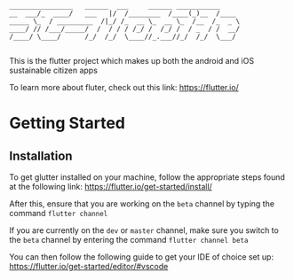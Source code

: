 ```
________________   ______  ___     ______ ___________     
__  ___/_  ____/   ___   |/  /________  /____(_)__  /____ 
_____ \_  / _________  /|_/ /_  __ \_  __ \_  /__  /_  _ \
____/ // /___/_____/  /  / / / /_/ /  /_/ /  / _  / /  __/
/____/ \____/      /_/  /_/  \____//_.___//_/  /_/  \___/ 
                                                          
```

This is the flutter project which makes up both the android and iOS sustainable citizen apps

To learn more about fluter, check out this link: https://flutter.io/

# Getting Started

## Installation 

To get glutter installed on your machine, follow the appropriate steps found at the following link: https://flutter.io/get-started/install/

After this, ensure that you are working on the `beta` channel by typing the command `flutter channel`

If you are currently on the `dev` or `master` channel, make sure you switch to the `beta` channel by entering the command `flutter channel beta`

You can then follow the following guide to get your IDE of choice set up: https://flutter.io/get-started/editor/#vscode